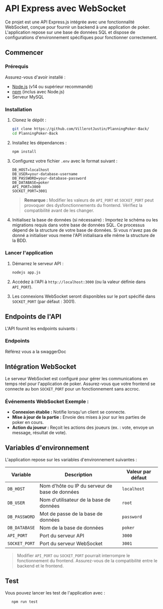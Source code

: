 # API Express avec WebSocket

Ce projet est une API Express.js intégrée avec une fonctionnalité WebSocket, conçue pour fournir un backend à une application de poker. L'application repose sur une base de données SQL et dispose de configurations d'environnement spécifiques pour fonctionner correctement.

## Commencer

### Prérequis

Assurez-vous d'avoir installé :
- [Node.js](https://nodejs.org/) (v14 ou supérieur recommandé)
- [npm](https://www.npmjs.com/) (inclus avec Node.js)
- Serveur MySQL

### Installation

1. Clonez le dépôt :
   ```bash
   git clone https://github.com/VillerotJustin/PlanningPoker-Back/
   cd PlanningPoker-Back
   ```

2. Installez les dépendances :
   ```bash
   npm install
   ```

3. Configurez votre fichier `.env` avec le format suivant :
   ```env
   DB_HOST=localhost
   DB_USER=your-database-username
   DB_PASSWORD=your-database-password
   DB_DATABASE=poker
   API_PORT=3000
   SOCKET_PORT=3001
   ```
   > **Remarque :** Modifier les valeurs de `API_PORT` et `SOCKET_PORT` peut provoquer des dysfonctionnements du frontend. Vérifiez la compatibilité avant de les changer.

4. Initialisez la base de données (si nécessaire) :
   Importez le schéma ou les migrations requis dans votre base de données SQL. Ce processus dépend de la structure de votre base de données.
   Si vous n'avez pas de donné a initialiser vous meme l'API initialisara elle même la structure de la BDD.

### Lancer l'application

1. Démarrez le serveur API :
   ```bash
   nodejs app.js
   ```

2. Accédez à l'API à `http://localhost:3000` (ou la valeur définie dans `API_PORT`).

3. Les connexions WebSocket seront disponibles sur le port spécifié dans `SOCKET_PORT` (par défaut : 3001).

## Endpoints de l'API

L'API fournit les endpoints suivants :

### Endpoints
Référez vous a la swaggerDoc

## Intégration WebSocket

Le serveur WebSocket est configuré pour gérer les communications en temps réel pour l'application de poker. Assurez-vous que votre frontend se connecte au bon `SOCKET_PORT` pour un fonctionnement sans accroc.

### Événements WebSocket Exemple :
- **Connexion établie :** Notifie lorsqu'un client se connecte.
- **Mise à jour de la partie :** Envoie des mises à jour sur les parties de poker en cours.
- **Action du joueur :** Reçoit les actions des joueurs (ex. : vote, envoye un message, résultat de vote).

## Variables d'environnement

L'application repose sur les variables d'environnement suivantes :

| Variable      | Description                              | Valeur par défaut |
|---------------|------------------------------------------|-------------------|
| `DB_HOST`     | Nom d'hôte ou IP du serveur de base de données | `localhost`       |
| `DB_USER`     | Nom d'utilisateur de la base de données         | `root`            |
| `DB_PASSWORD` | Mot de passe de la base de données             | `password`        |
| `DB_DATABASE` | Nom de la base de données                   | `poker`           |
| `API_PORT`    | Port du serveur API                      | `3000`            |
| `SOCKET_PORT` | Port du serveur WebSocket                | `3001`            |

> Modifier `API_PORT` ou `SOCKET_PORT` pourrait interrompre le fonctionnement du frontend. Assurez-vous de la compatibilité entre le backend et le frontend.


## Test

Vous pouvez lancer les test de l'application avec :
```bash
   npm run test
```
